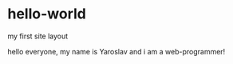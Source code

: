 # hello-world
my first site layout


hello everyone, my name is Yaroslav and i am a web-programmer!
